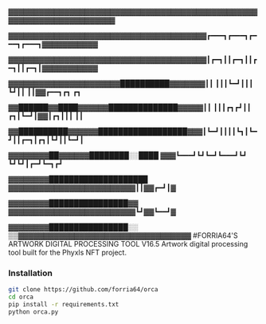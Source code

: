 ▓▓▓▓▓▓▓▓▓▓▓▓▓▓▓▓▓▓▓▓▓▓▓▓▓▓▓▓▓▓▓▓▓▓▓▓▓▓▓▓▓▓▓▓▓▓▓▓▓▓▓▓▓▓▓▓▓▓▓▓▓▓▓▓▓▓▓▓▓▓

▓▓▓▓▓▓▓▓▓▓▓▓▓▓▓▓▓▓▓▓▓▓▓▓▓▓▓▓▓▓▓▓▓▓▓▓▓▓▓┏━━━┓┏━━━┓┏━━━┓┏━━━┓▓▓▓▓▓▓▓▓▓▓▓

▓▓▓▓▓▓▓▓▓▓▓▓▓▓▓▓▓▓▓▓▓▓▓▓▓▓▓▓▓▓▓▓▓▓▓▓▓▓▓┃┏━┓┃┃┏━┓┃┃┏━┓┃┃┏━┓┃▓▓▓▓▓▓▓▓▓▓▓

▓▓▓▓▓▓▓▓▓▓▓▓▓▓▓▓▓▓▓▓▓▓██████████▓▓▓▓▓▓▓┃┃ ┃┃┃┗━┛┃┃┃ ┗┛┃┃ ┃┃▓▓┏━━┓┏┓ ┏┓

▓▓██████▓▓████▓▓▓▓▓▓██████████████▓▓▓▓▓┃┃ ┃┃┃┏┓┏┛┃┃ ┏┓┃┗━┛┃▓▓┃┏┓┃┃┃ ┃┃

▓▓██████████▓▓▓▓▓▓██████████████████▓▓▓┃┗━┛┃┃┃┃┗┓┃┗━┛┃┃┏━┓┃┏┓┃┗┛┃┃┗━┛┃

▓▓▓▓▓▓▓▓██▓▓▓▓▓▓████████░░████      ▓▓▓┗━━━┛┗┛┗━┛┗━━━┛┗┛ ┗┛┗┛┃┏━┛┗━┓┏┛

▓▓▓▓▓▓▓▓████████████████████        ▓▓▓▓▓▓▓▓▓▓▓▓▓▓▓▓▓▓▓▓▓▓▓▓▓┃┃▓▓┏━┛┃▓

▓▓▓▓▓▓▓▓████████████████▓▓          ▓▓▓▓▓▓▓▓▓▓▓▓▓▓▓▓▓▓▓▓▓▓▓▓▓┗┛▓▓┗━━┛▓

▓▓▓▓▓▓▓▓████████████████░░        ▒▒▓▓▓▓▓▓▓▓▓▓▓▓▓▓▓▓▓▓▓▓▓▓▓▓▓▓▓▓▓▓▓▓▓▓
#FORRIA64'S ARTWORK DIGITAL PROCESSING TOOL V16.5
Artwork digital processing tool built for the Phyxls NFT project.

### Installation

```bash
git clone https://github.com/forria64/orca
cd orca
pip install -r requirements.txt
python orca.py
```

